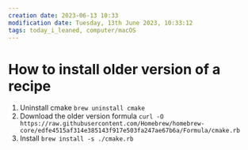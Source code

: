 ```yaml
---
creation date: 2023-06-13 10:33
modification date: Tuesday, 13th June 2023, 10:33:12
tags: today_i_leaned, computer/macOS
---
```


# How to install older version of a recipe

1. Uninstall cmake `brew uninstall cmake`
2. Download the older version formula `curl -O https://raw.githubusercontent.com/Homebrew/homebrew-core/edfe4515af314e385143f917e503fa247ae67b6a/Formula/cmake.rb`
3. Install `brew install -s ./cmake.rb`
